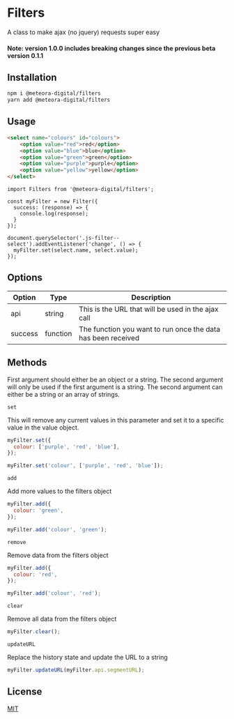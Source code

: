 # Filters

A class to make ajax (no jquery) requests super easy

#### Note: version 1.0.0 includes breaking changes since the previous beta version 0.1.1

## Installation

```bash
npm i @meteora-digital/filters
yarn add @meteora-digital/filters
```

## Usage

```html
<select name="colours" id="colours">
    <option value="red">red</option>
    <option value="blue">blue</option>
    <option value="green">green</option>
    <option value="purple">purple</option>
    <option value="yellow">yellow</option>
</select>
```

```es6
import Filters from '@meteora-digital/filters';

const myFilter = new Filter({
  success: (response) => {
    console.log(response);
  }
});

document.querySelector('.js-filter--select').addEventListener('change', () => {
  myFilter.set(select.name, select.value);
});
```

## Options

| Option | Type | Description |
|--------|------|-------------|
| api | string | This is the URL that will be used in the ajax call | 
| success | function | The function you want to run once the data has been received |

## Methods

First argument should either be an object or a string. The second argument will only be used if the first argument is a string.
The second argument can either be a string or an array of strings.

```set```

This will remove any current values in this parameter and set it to a specific value in the value object.

```javascript
myFilter.set({
  colour: ['purple', 'red', 'blue'],
});

myFilter.set('colour', ['purple', 'red', 'blue']);
```

```add```

Add more values to the filters object

```javascript
myFilter.add({
  colour: 'green',
});

myFilter.add('colour', 'green');
```

```remove```

Remove data from the filters object

```javascript
myFilter.add({
  colour: 'red',
});

myFilter.add('colour', 'red');
```

```clear```

Remove all data from the filters object

```javascript
myFilter.clear();
```

```updateURL```

Replace the history state and update the URL to a string

```javascript
myFilter.updateURL(myFilter.api.segmentURL);
```

## License
[MIT](https://choosealicense.com/licenses/mit/)

